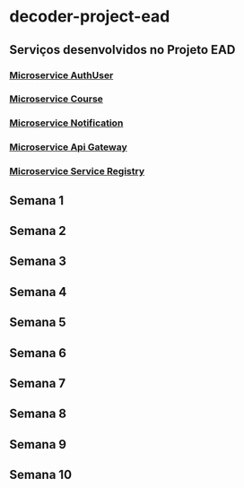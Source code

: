 # decoder-project-ead

## Serviços desenvolvidos no Projeto EAD

### [Microservice AuthUser](https://github.com/DeadRon/projeto-decoder-authuser-service) 
### [Microservice Course](https://github.com/DeadRon/projeto-decoder-course-service) 
### [Microservice Notification]() 
### [Microservice Api Gateway]() 
### [Microservice Service Registry](https://github.com/DeadRon/projeto-decoder-service-registry) 

## Semana 1

## Semana 2

## Semana 3

## Semana 4

## Semana 5

## Semana 6

## Semana 7

## Semana 8

## Semana 9

## Semana 10
